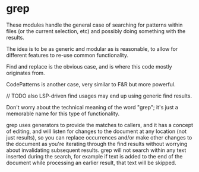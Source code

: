 # grep

These modules handle the general case of searching for patterns within files (or the current selection, etc) and possibly doing something with the results.

The idea is to be as generic and modular as is reasonable, to allow for different features to re-use common functionality.

Find and replace is the obvious case, and is where this code mostly originates from.

CodePatterns is another case, very similar to F&R but more powerful.

// TODO also LSP-driven find usages may end up using generic find results.

Don't worry about the technical meaning of the word "grep"; it's just a memorable name for this type of functionality.

grep uses generators to provide the matches to callers, and it has a concept of editing, and will listen for changes to the document at any location (not just results), so you can replace occurrences and/or make other changes to the document as you're iterating through the find results without worrying about invalidating subsequent results. grep will not search within any text inserted during the search, for example if text is added to the end of the document while processing an earlier result, that text will be skipped.

